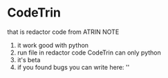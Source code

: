 # CodeTrin
that is redactor code from ATRIN
NOTE
  1. it work good with python
  2. run file in redactor code CodeTrin can only python
  3. it's beta
  4. if you found bugs you can write here: ''
